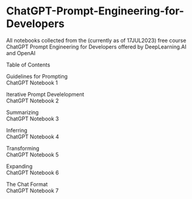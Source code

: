 # ChatGPT-Prompt-Engineering-for-Developers

All notebooks collected from the (currently as of 17JUL2023) free course ChatGPT Prompt Engineering for Developers offered by DeepLearning.AI and OpenAI

Table of Contents

Guidelines for Prompting <br>
ChatGPT Notebook 1

Iterative Prompt Develelopment <br>
ChatGPT Notebook 2

Summarizing<br>
ChatGPT Notebook 3

Inferring<br>
ChatGPT Notebook 4

Transforming<br>
ChatGPT Notebook 5

Expanding<br>
ChatGPT Notebook 6

The Chat Format<br>
ChatGPT Notebook 7
